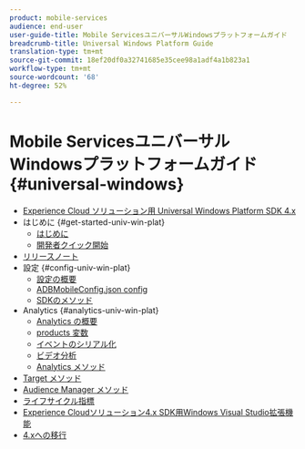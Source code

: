 ```yaml
---
product: mobile-services
audience: end-user
user-guide-title: Mobile ServicesユニバーサルWindowsプラットフォームガイド
breadcrumb-title: Universal Windows Platform Guide
translation-type: tm+mt
source-git-commit: 18ef20df0a32741685e35cee98a1adf4a1b823a1
workflow-type: tm+mt
source-wordcount: '68'
ht-degree: 52%

---
```



# Mobile ServicesユニバーサルWindowsプラットフォームガイド {#universal-windows}

+ [Experience Cloud ソリューション用 Universal Windows Platform SDK 4.x](overview.md)
+ はじめに {#get-started-univ-win-plat}
   + [はじめに](c-getting-started/c-getting-started.md)
   + [開発者クイック開始](c-getting-started/dev-qs.md)
+ [リリースノート](release-notes.md)
+ 設定 {#config-univ-win-plat}
   + [設定の概要](c-configuration/c-configuration.md)
   + [ADBMobileConfig.json config](c-configuration/c.json.md)
   + [SDKのメソッド](c-configuration/methods.md)
+ Analytics {#analytics-univ-win-plat}
   + [Analytics の概要](analytics/analytics.md)
   + [products 変数](analytics/products.md)
   + [イベントのシリアル化](analytics/event-serialization.md)
   + [ビデオ分析](analytics/video-qs.md)
   + [Analytics メソッド](analytics/analytics-methods.md)
+ [Target メソッド](target/target-methods.md)
+ [Audience Manager メソッド](audiencemgmt/audience-manager-methods.md)
+ [ライフサイクル指標](metrics.md)
+ [Experience Cloudソリューション4.x SDK用Windows Visual Studio拡張機能](extensions/win-vse-4x.md)
+ [4.xへの移行](migration-v3.md)
